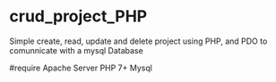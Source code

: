 # crud_project_PHP
Simple create, read, update and delete project using PHP, and PDO to comunnicate with a mysql Database

#require
Apache Server
PHP 7+
Mysql
